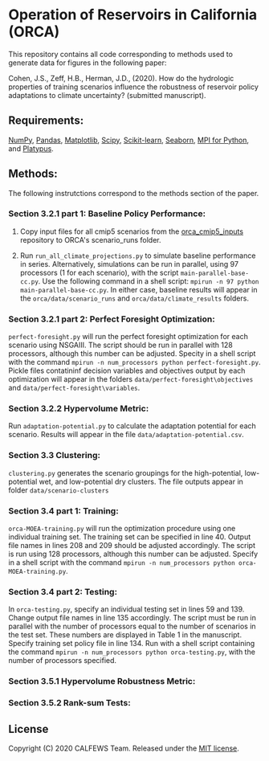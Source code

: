 # Operation of Reservoirs in California (ORCA)
This repository contains all code corresponding to methods used to generate data for figures in the following paper:

Cohen, J.S., Zeff, H.B., Herman, J.D.,  (2020). How do the hydrologic properties of training scenarios influence the robustness of reservoir policy adaptations to climate uncertainty? (submitted manuscript).

## Requirements:
[NumPy](http://www.numpy.org/), [Pandas](http://pandas.pydata.org/), [Matplotlib](http://matplotlib.org/), [Scipy](http://www.scipy.org/), [Scikit-learn](http://scikit-learn.org/), [Seaborn](https://seaborn.pydata.org/), [MPI for Python](https://mpi4py.readthedocs.io/en/stable/), and [Platypus](https://platypus.readthedocs.io/en/latest/).

## Methods:
The following instrutctions correspond to the methods section of the paper. 

### Section 3.2.1 part 1: Baseline Policy Performance:
  1. Copy input files for all cmip5 scenarios from the [orca_cmip5_inputs](https://github.com/jscohen4/orca_cmip5_inputs) repository to ORCA's scenario_runs folder.
  
  2. Run `run_all_climate_projections.py` to simulate baseline performance in series. Alternatively, simulations can be run in parallel, using 97 processors (1 for each scenario), with the script `main-parallel-base-cc.py`. Use the following command in a shell script: `mpirun -n 97 python main-parallel-base-cc.py`. In either case, baseline results will appear in the `orca/data/scenario_runs` and `orca/data/climate_results` folders.

### Section 3.2.1 part 2: Perfect Foresight Optimization:
`perfect-foresight.py` will run the perfect foresight optimization for each scenario using NSGAIII. The script should be run in parallel with 128 processors, although this number can be adjusted. Specity in a shell script with the command `mpirun -n num_processors python perfect-foresight.py`. Pickle files contatininf decision variables and objectives output by each optimization will appear in the folders `data/perfect-foresight\objectives` and `data/perfect-foresight\variables`.

### Section 3.2.2 Hypervolume Metric:
Run `adaptation-potential.py` to calculate the adaptation potential for each scenario. Results will appear in the file `data/adaptation-potential.csv`.

### Section 3.3 Clustering:
`clustering.py` generates the scenario groupings for the high-potential, low-potential wet, and low-potential dry clusters. The file outputs appear in folder `data/scenario-clusters`

### Section 3.4 part 1: Training:
`orca-MOEA-training.py` will run the optimization procedure using one individual training set. The training set can be specified in line 40. Output file names in lines 208 and 209 should be adjusted accordingly. The script is run using 128 processors, although this number can be adjusted. Specify in a shell script with the command `mpirun -n num_processors python orca-MOEA-training.py`.

### Section 3.4 part 2: Testing:
In `orca-testing.py`, specify an individual testing set in lines 59 and 139. Change output file names in line 135 accordingly. The script must be run in parallel with the number of processors equal to the number of scenarios in the test set. These numbers are displayed in Table 1 in the manuscript. Specify training set policy file in line 134. Run with a shell script containing the command `mpirun -n num_processors python orca-testing.py`, with the number of processors specified. 

### Section 3.5.1 Hypervolume Robustness Metric:

### Section 3.5.2 Rank-sum Tests:

## License
Copyright (C) 2020 CALFEWS Team. Released under the [MIT license](LICENSE.md).
